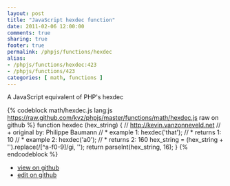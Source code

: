 ```yaml
---
layout: post
title: "JavaScript hexdec function"
date: 2011-02-06 12:00:00
comments: true
sharing: true
footer: true
permalink: /phpjs/functions/hexdec
alias:
- /phpjs/functions/hexdec:423
- /phpjs/functions/423
categories: [ math, functions ]
---
```

A JavaScript equivalent of PHP's hexdec
<!-- more -->
{% codeblock math/hexdec.js lang:js https://raw.github.com/kvz/phpjs/master/functions/math/hexdec.js raw on github %}
function hexdec (hex_string) {
    // http://kevin.vanzonneveld.net
    // +   original by: Philippe Baumann
    // *     example 1: hexdec('that');
    // *     returns 1: 10
    // *     example 2: hexdec('a0');
    // *     returns 2: 160
    hex_string = (hex_string + '').replace(/[^a-f0-9]/gi, '');
    return parseInt(hex_string, 16);
}
{% endcodeblock %}
<ul>
 <li><a href="https://github.com/kvz/phpjs/blob/master/functions/math/hexdec.js">view on github</a></li>
 <li><a href="https://github.com/kvz/phpjs/edit/master/functions/math/hexdec.js">edit on github</a></li>
</ul>
